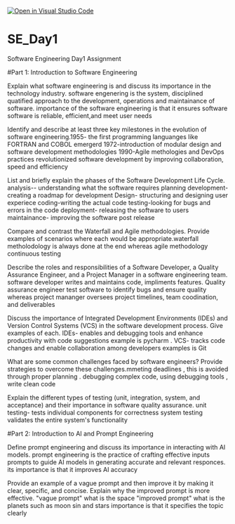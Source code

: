 [![Open in Visual Studio Code](https://classroom.github.com/assets/open-in-vscode-2e0aaae1b6195c2367325f4f02e2d04e9abb55f0b24a779b69b11b9e10269abc.svg)](https://classroom.github.com/online_ide?assignment_repo_id=18578379&assignment_repo_type=AssignmentRepo)
# SE_Day1
Software Engineering Day1 Assignment

#Part 1: Introduction to Software Engineering

Explain what software engineering is and discuss its importance in the technology industry.
software engenering is the system, disciplined quatified approach to the development, operations and maintainance of software. 
importance of the software engineering is that it ensures software software is reliable, efficient,and meet user needs

Identify and describe at least three key milestones in the evolution of software engineering.1955- the first programming languanges like FORTRAN and COBOL emergerd
                      1972-introduction of modular design and software development methodologies
                      1990-Agile methologies and DevOps practices revolutionized software development by improving collaboration, speed and efficiency


List and briefly explain the phases of the Software Development Life Cycle.
    analysis-- understanding what the software requires
    planning development-creating a roadmap for development
    Design- structuring and designing user experiece
    coding-writing the actual code
    testing-looking for bugs and errors in the code
    deployment- releasing the software to users
    maintainance- improving the software post release

Compare and contrast the Waterfall and Agile methodologies. Provide examples of scenarios where each would be appropriate.waterfall metholodology is always done at the end whereas agile methodology  continuous testing 
        


Describe the roles and responsibilities of a Software Developer, a Quality Assurance Engineer, and a Project Manager in a software engineering team.
       software developer writes and maintains code, impliments features. Quality assurance engineer test software to identify bugs and ensure quality
       whereas project mananger oversees project timelines, team coodination, and deliverables
       


Discuss the importance of Integrated Development Environments (IDEs) and Version Control Systems (VCS) in the software development process. Give examples of each. IDEs- enables and debugging tools and enhance productivity with code suggestions example is pycharm
               . VCS- tracks code changes and enable collaboration among developers  examples is Git


What are some common challenges faced by software engineers? Provide strategies to overcome these challenges.mmeting deadlines , this is avoided through proper planning
                         . debugging complex  code, using debugging tools , write clean code


Explain the different types of testing (unit, integration, system, and acceptance) and their importance in software quality assurance.
 unit testing- tests individual components for correctness
 system testing validates the entire system's functionality 

#Part 2: Introduction to AI and Prompt Engineering


Define prompt engineering and discuss its importance in interacting with AI models.
     prompt engineering is the practice of crafting effective inputs prompts to guide AI models in generating accurate and relevant responces. its importance is that it improves AI accuracy

Provide an example of a vague prompt and then improve it by making it clear, specific, and concise. Explain why the improved prompt is more effective.
"vague prompt" what is the space
"improved prompt" what is the planets such as moon sin and stars
importance is that it  specifies the topic clearly
